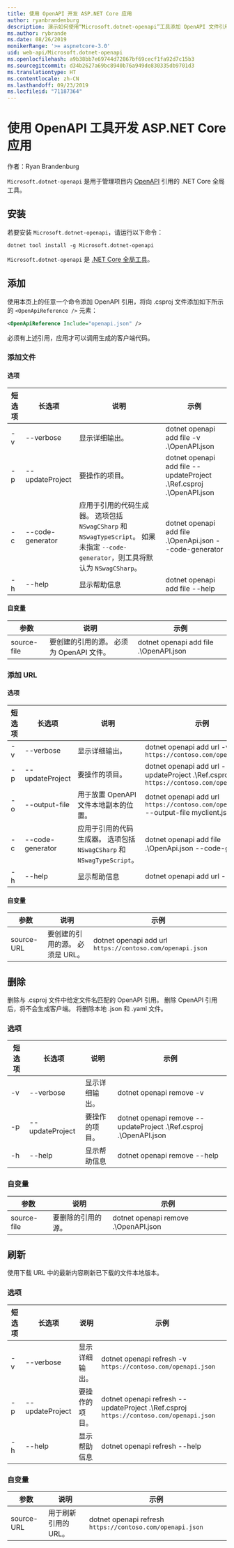 ```yaml
---
title: 使用 OpenAPI 开发 ASP.NET Core 应用
author: ryanbrandenburg
description: 演示如何使用“Microsoft.dotnet-openapi”工具添加 OpenAPI 文件引用。
ms.author: rybrande
ms.date: 08/26/2019
monikerRange: '>= aspnetcore-3.0'
uid: web-api/Microsoft.dotnet-openapi
ms.openlocfilehash: a9b38bb7e69744d72867bf69cecf1fa92d7c15b3
ms.sourcegitcommit: d34b2627a69bc8940b76a949de830335db9701d3
ms.translationtype: HT
ms.contentlocale: zh-CN
ms.lasthandoff: 09/23/2019
ms.locfileid: "71187364"
---
```

# <a name="develop-aspnet-core-apps-using-openapi-tools"></a>使用 OpenAPI 工具开发 ASP.NET Core 应用

作者：Ryan Brandenburg

`Microsoft.dotnet-openapi` 是用于管理项目内 [OpenAPI](https://github.com/OAI/OpenAPI-Specification) 引用的 .NET Core 全局工具。

## <a name="installation"></a>安装

若要安装 `Microsoft.dotnet-openapi`，请运行以下命令：

```console
dotnet tool install -g Microsoft.dotnet-openapi
```

`Microsoft.dotnet-openapi` 是 [.NET Core 全局工具](/dotnet/core/tools/global-tools)。

## <a name="add"></a>添加

使用本页上的任意一个命令添加 OpenAPI 引用，将向 .csproj 文件添加如下所示的 `<OpenApiReference />` 元素：

```xml
<OpenApiReference Include="openapi.json" />
```

必须有上述引用，应用才可以调用生成的客户端代码。

<!-- TODO: Restore after https://github.com/aspnet/AspNetCore/issues/12738
### Add Project

#### Options

| Short option | Long option | Description | Example |
|-------|------|-------|---------|
| -v|--verbose | Show verbose output. |dotnet openapi add project *-v* ../Ref/ProjRef.csproj |
| -p|--project | The project to operate on. |dotnet openapi add project *--project .\Ref.csproj* ../Ref/ProjRef.csproj |

#### Arguments

|  Argument  | Description | Example |
|-------------|-------------|---------|
| source-file | The source to create a reference from. Must be a project file. |dotnet openapi add project *../Ref/ProjRef.csproj* | -->

### <a name="add-file"></a>添加文件

#### <a name="options"></a>选项

| 短选项| 长选项| 说明 | 示例 |
|-------|------|-------|---------|
| -v|--verbose | 显示详细输出。 |dotnet openapi add file -v .\OpenAPI.json |
| -p|--updateProject | 要操作的项目。 |dotnet openapi add file --updateProject .\Ref.csproj .\OpenAPI.json |
| -c|--code-generator| 应用于引用的代码生成器。 选项包括 `NSwagCSharp` 和 `NSwagTypeScript`。 如果未指定 `--code-generator`，则工具将默认为 `NSwagCSharp`。|dotnet openapi add file .\OpenApi.json --code-generator
| -h|--help|显示帮助信息|dotnet openapi add file --help|

#### <a name="arguments"></a>自变量

|  参数  | 说明 | 示例 |
|-------------|-------------|---------|
| source-file | 要创建的引用的源。 必须为 OpenAPI 文件。 |dotnet openapi add file .\OpenAPI.json |

### <a name="add-url"></a>添加 URL

#### <a name="options"></a>选项

| 短选项| 长选项| 说明 | 示例 |
|-------|------|-------------|---------|
| -v|--verbose | 显示详细输出。 |dotnet openapi add url -v `https://contoso.com/openapi.json` |
| -p|--updateProject | 要操作的项目。 |dotnet openapi add url --updateProject .\Ref.csproj `https://contoso.com/openapi.json` |
| -o|--output-file | 用于放置 OpenAPI 文件本地副本的位置。 |dotnet openapi add url `https://contoso.com/openapi.json` --output-file myclient.json |
| -c|--code-generator| 应用于引用的代码生成器。 选项包括 `NSwagCSharp` 和 `NSwagTypeScript`。 |dotnet openapi add file .\OpenApi.json --code-generator
| -h|--help|显示帮助信息|dotnet openapi add url --help|

#### <a name="arguments"></a>自变量

|  参数  | 说明 | 示例 |
|-------------|-------------|---------|
| source-URL | 要创建的引用的源。 必须是 URL。 |dotnet openapi add url `https://contoso.com/openapi.json` |

## <a name="remove"></a>删除

删除与 .csproj 文件中给定文件名匹配的 OpenAPI 引用。 删除 OpenAPI 引用后，将不会生成客户端。 将删除本地 .json 和 .yaml 文件。

### <a name="options"></a>选项

| 短选项| 长选项| 说明| 示例 |
|-------|------|------------|---------|
| -v|--verbose | 显示详细输出。 |dotnet openapi remove -v|
| -p|--updateProject | 要操作的项目。 |dotnet openapi remove --updateProject .\Ref.csproj .\OpenAPI.json |
| -h|--help|显示帮助信息|dotnet openapi remove --help|

### <a name="arguments"></a>自变量

|  参数  | 说明| 示例 |
| ------------|------------|---------|
| source-file | 要删除的引用的源。 |dotnet openapi remove .\OpenAPI.json |

## <a name="refresh"></a>刷新

使用下载 URL 中的最新内容刷新已下载的文件本地版本。

### <a name="options"></a>选项

| 短选项| 长选项| 说明 | 示例 |
|-------|------|-------------|---------|
| -v|--verbose | 显示详细输出。 | dotnet openapi refresh -v `https://contoso.com/openapi.json` |
| -p|--updateProject | 要操作的项目。 | dotnet openapi refresh --updateProject .\Ref.csproj `https://contoso.com/openapi.json` |
| -h|--help|显示帮助信息|dotnet openapi refresh --help|

### <a name="arguments"></a>自变量

|  参数  | 说明 | 示例 |
| ------------|-------------|---------|
| source-URL | 用于刷新引用的 URL。 | dotnet openapi refresh `https://contoso.com/openapi.json` |
